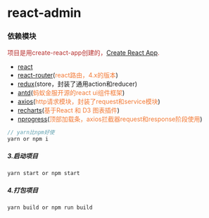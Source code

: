 # react-admin

### 依赖模块
<span style="color: rgb(184,49,47);">项目是用create-react-app创建的，[Create React App](https://github.com/facebook/create-react-app).</span>

- [react](https://facebook.github.io/react/)
- [react-router](https://reacttraining.com/react-router/)(<span style="color: rgb(243,121,52);">react路由，4.x的版本</span>)
- [redux](https://redux.js.org/)(store，封装了通用action和reducer)
- [antd](https://ant.design/index-cn)(<span style="color: rgb(243,121,52);">蚂蚁金服开源的react ui组件框架</span>)
- [axios](https://github.com/mzabriskie/axios)(<span style="color: rgb(243,121,52);">http请求模块，封装了request和service模块</span>)
- [recharts](http://recharts.org/#/zh-CN/)(<span style="color: rgb(243,121,52);">基于React 和 D3 图表插件</span>)
- [nprogress](https://github.com/rstacruz/nprogress)(<span style="color: rgb(243,121,52);">顶部加载条，axios拦截器request和response阶段使用</span>)

```js
// yarn比npm好使
yarn or npm i
```
##### 3.启动项目
```js
yarn start or npm start
```
##### 4.打包项目
```js
yarn build or npm run build
```